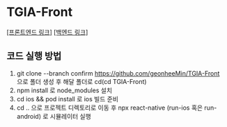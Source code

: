 # TGIA-Front
[[프론트엔드 링크]](https://github.com/geonheeMin/TGIA-Front)
[[백엔드 링크]](https://github.com/geonheeMin/TGIA-Back)

코드 실행 방법
-------------
1. git clone --branch confirm https://github.com/geonheeMin/TGIA-Front 으로 폴더 생성 후 해달 폴더로 cd(cd TGIA-Front)
2. npm install 로 node_modules 설치
3. cd ios && pod install 로 ios 빌드 준비
4. cd .. 으로 프로젝트 디렉토리로 이동 후 npx react-native (run-ios 혹은 run-android) 로 시뮬레이터 실행
